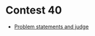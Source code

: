 # Contest 40

* [Problem statements and judge](http://judge.openfmi.net:9280/practice/open_contest?contest_id=40)
